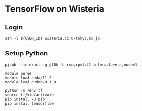 # TensorFlow on Wisteria

## Login

```
ssh -l ${USER_ID} wisteria.cc.u-tokyo.ac.jp
```

## Setup Python

```
pjsub --interact -g gt00 -L rscgrp=tut2-interactive-a,node=1
```

```
module purge
module load cuda/11.2
module load cudnn/8.1.0
```

```
python -m venv tf
source tf/bin/activate
pip install -U pip
pip install tensorflow
```
